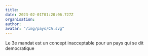 ```yaml
---
title: 
date: 2023-02-01T01:20:06.727Z
organisation: 
author: 
avatar: "/img/pays/CA.svg"
---
```


Le 3e mandat est un concept inacceptable pour un pays qui se dit democratique 